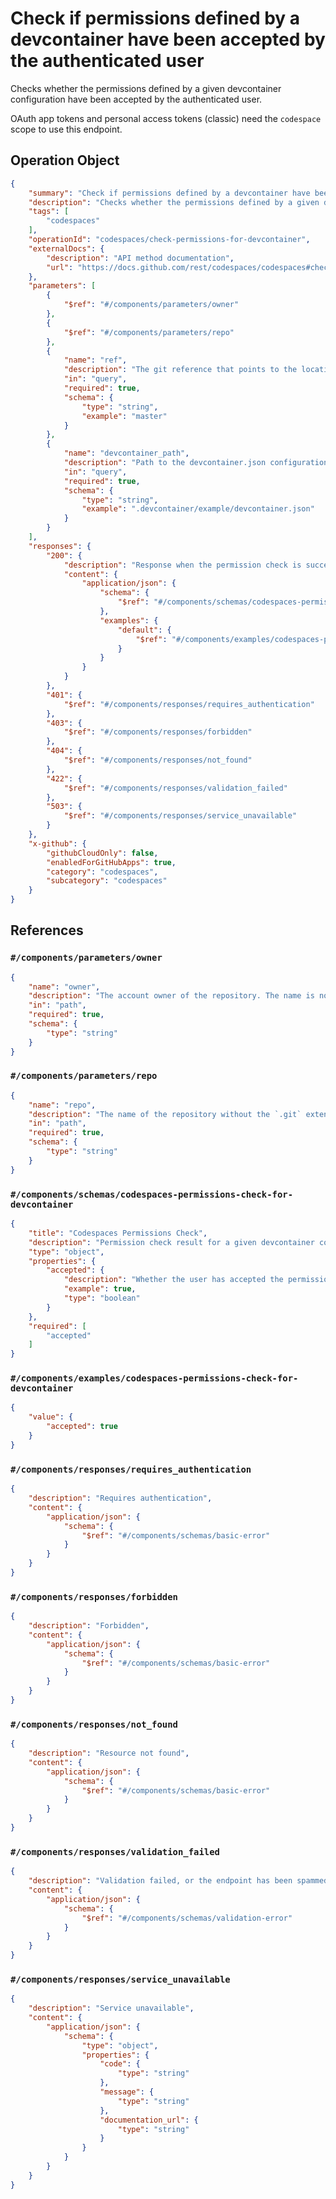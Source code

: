 # Check if permissions defined by a devcontainer have been accepted by the authenticated user

Checks whether the permissions defined by a given devcontainer configuration have been accepted by the authenticated user.

OAuth app tokens and personal access tokens (classic) need the `codespace` scope to use this endpoint.

## Operation Object

```json
{
    "summary": "Check if permissions defined by a devcontainer have been accepted by the authenticated user",
    "description": "Checks whether the permissions defined by a given devcontainer configuration have been accepted by the authenticated user.\n\nOAuth app tokens and personal access tokens (classic) need the `codespace` scope to use this endpoint.",
    "tags": [
        "codespaces"
    ],
    "operationId": "codespaces/check-permissions-for-devcontainer",
    "externalDocs": {
        "description": "API method documentation",
        "url": "https://docs.github.com/rest/codespaces/codespaces#check-if-permissions-defined-by-a-devcontainer-have-been-accepted-by-the-authenticated-user"
    },
    "parameters": [
        {
            "$ref": "#/components/parameters/owner"
        },
        {
            "$ref": "#/components/parameters/repo"
        },
        {
            "name": "ref",
            "description": "The git reference that points to the location of the devcontainer configuration to use for the permission check. The value of `ref` will typically be a branch name (`heads/BRANCH_NAME`). For more information, see \"[Git References](https://git-scm.com/book/en/v2/Git-Internals-Git-References)\" in the Git documentation.",
            "in": "query",
            "required": true,
            "schema": {
                "type": "string",
                "example": "master"
            }
        },
        {
            "name": "devcontainer_path",
            "description": "Path to the devcontainer.json configuration to use for the permission check.",
            "in": "query",
            "required": true,
            "schema": {
                "type": "string",
                "example": ".devcontainer/example/devcontainer.json"
            }
        }
    ],
    "responses": {
        "200": {
            "description": "Response when the permission check is successful",
            "content": {
                "application/json": {
                    "schema": {
                        "$ref": "#/components/schemas/codespaces-permissions-check-for-devcontainer"
                    },
                    "examples": {
                        "default": {
                            "$ref": "#/components/examples/codespaces-permissions-check-for-devcontainer"
                        }
                    }
                }
            }
        },
        "401": {
            "$ref": "#/components/responses/requires_authentication"
        },
        "403": {
            "$ref": "#/components/responses/forbidden"
        },
        "404": {
            "$ref": "#/components/responses/not_found"
        },
        "422": {
            "$ref": "#/components/responses/validation_failed"
        },
        "503": {
            "$ref": "#/components/responses/service_unavailable"
        }
    },
    "x-github": {
        "githubCloudOnly": false,
        "enabledForGitHubApps": true,
        "category": "codespaces",
        "subcategory": "codespaces"
    }
}
```

## References

### `#/components/parameters/owner`

```json
{
    "name": "owner",
    "description": "The account owner of the repository. The name is not case sensitive.",
    "in": "path",
    "required": true,
    "schema": {
        "type": "string"
    }
}
```

### `#/components/parameters/repo`

```json
{
    "name": "repo",
    "description": "The name of the repository without the `.git` extension. The name is not case sensitive.",
    "in": "path",
    "required": true,
    "schema": {
        "type": "string"
    }
}
```

### `#/components/schemas/codespaces-permissions-check-for-devcontainer`

```json
{
    "title": "Codespaces Permissions Check",
    "description": "Permission check result for a given devcontainer config.",
    "type": "object",
    "properties": {
        "accepted": {
            "description": "Whether the user has accepted the permissions defined by the devcontainer config",
            "example": true,
            "type": "boolean"
        }
    },
    "required": [
        "accepted"
    ]
}
```

### `#/components/examples/codespaces-permissions-check-for-devcontainer`

```json
{
    "value": {
        "accepted": true
    }
}
```

### `#/components/responses/requires_authentication`

```json
{
    "description": "Requires authentication",
    "content": {
        "application/json": {
            "schema": {
                "$ref": "#/components/schemas/basic-error"
            }
        }
    }
}
```

### `#/components/responses/forbidden`

```json
{
    "description": "Forbidden",
    "content": {
        "application/json": {
            "schema": {
                "$ref": "#/components/schemas/basic-error"
            }
        }
    }
}
```

### `#/components/responses/not_found`

```json
{
    "description": "Resource not found",
    "content": {
        "application/json": {
            "schema": {
                "$ref": "#/components/schemas/basic-error"
            }
        }
    }
}
```

### `#/components/responses/validation_failed`

```json
{
    "description": "Validation failed, or the endpoint has been spammed.",
    "content": {
        "application/json": {
            "schema": {
                "$ref": "#/components/schemas/validation-error"
            }
        }
    }
}
```

### `#/components/responses/service_unavailable`

```json
{
    "description": "Service unavailable",
    "content": {
        "application/json": {
            "schema": {
                "type": "object",
                "properties": {
                    "code": {
                        "type": "string"
                    },
                    "message": {
                        "type": "string"
                    },
                    "documentation_url": {
                        "type": "string"
                    }
                }
            }
        }
    }
}
```